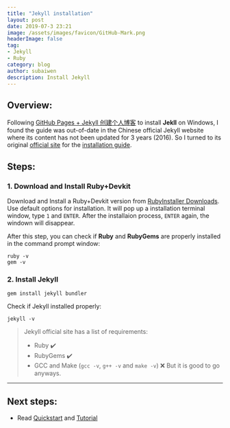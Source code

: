 ```yaml
---
title: "Jekyll installation"
layout: post
date: 2019-07-3 23:21
image: /assets/images/favicon/GitHub-Mark.png
headerImage: false
tag:
- Jekyll
- Ruby
category: blog
author: subaiwen
description: Install Jekyll
---
```


## Overview:

Following [GitHub Pages + Jekyll 创建个人博客](https://www.jianshu.com/p/9535334ffd54) to install **Jekll** on Windows, I found the guide was out-of-date in the Chinese official Jekyll website where its content has not been updated for 3 years (2016). So I turned to its original [official site](https://jekyllrb.com/) for the [installation guide](https://jekyllrb.com/docs/installation/).

## Steps:

### 1. Download and Install Ruby+Devkit
Download and Install a Ruby+Devkit version from [RubyInstaller Downloads](https://rubyinstaller.org/downloads/). Use default options for installation.
It will pop up a installation terminal window, type `1` and `ENTER`. After the installaion process, `ENTER` again, the windown will disappear.

After this step, you can check if **Ruby** and **RubyGems** are properly installed in the command prompt window:
```
ruby -v
gem -v
```

### 2. Install **Jekyll**

```
gem install jekyll bundler
```

Check  if Jekyll installed properly: 

```
jekyll -v
```

> Jekyll official site has a list of requirements:  
> * Ruby ✔️
> * RubyGems ✔️
> * GCC and Make (`gcc -v`, `g++ -v` and `make -v`) ❌
> But it is good to go anyways.

---

## Next steps:
* Read [Quickstart](https://jekyllrb.com/docs/) and [Tutorial](https://jekyllrb.com/docs/step-by-step/01-setup/)